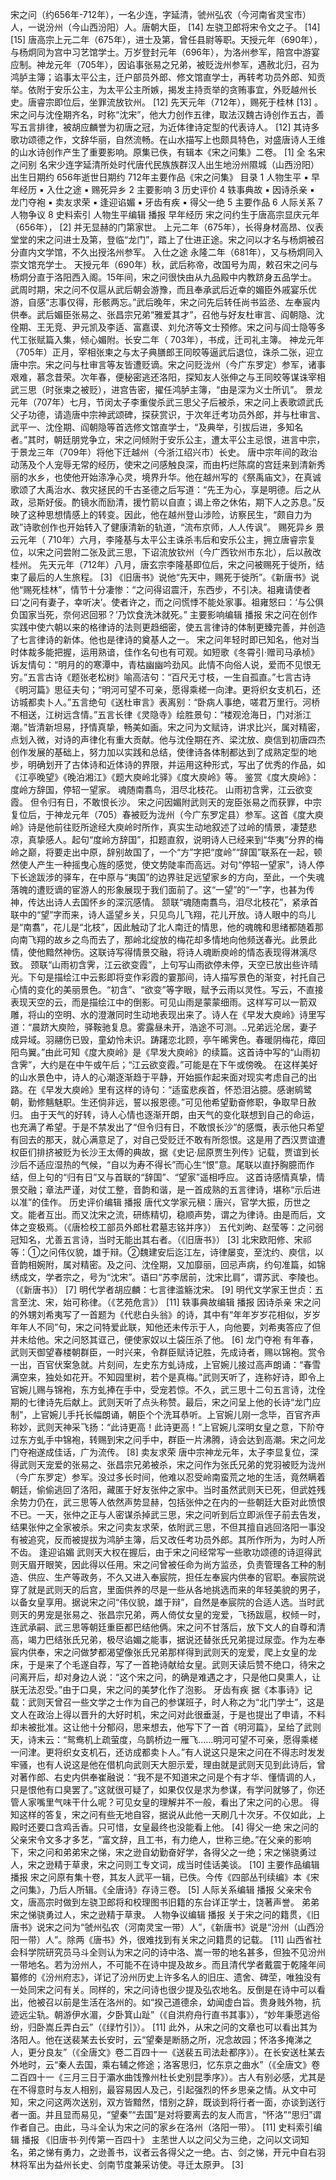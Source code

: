 宋之问（约656年-712年），一名少连，字延清，虢州弘农（今河南省灵宝市）人，一说汾州（今山西汾阳）人。唐朝大臣， [14] 左骁卫郎将宋令文之子。 [14] [15]
唐高宗上元二年（675年），进士及第，曾任县尉等职。天授元年（690年），与杨炯同为宫中习艺馆学士。万岁登封元年（696年），为洛州参军，陪宫中游宴应制。神龙元年（705年），因谄事张易之兄弟，被贬泷州参军，遇赦北归，召为鸿胪主簿；谄事太平公主，迁户部员外郎、修文馆直学士，再转考功员外郎、知贡举。依附于安乐公主，为太平公主所嫉，揭发主持贡举的贪贿事宜，外贬越州长史。唐睿宗即位后，坐罪流放钦州。 [12] 先天元年（712年），赐死于桂林 [13] 。
宋之问与沈佺期齐名，时称“沈宋”，他大力创作五律，取法汉魏古诗创作五古，善写五言排律，被胡应麟誉为初唐之冠，为近体律诗定型的代表诗人。 [12] 其诗多歌功颂德之作，文辞华丽，自然流畅。在山水描写上也颇具特色，对盛唐诗人王维的山水诗创作产生了重要影响。原集已佚，有辑本《宋之问集》二卷。 [1]
全    名宋之问别    名宋少连字延清所处时代唐代民族族群汉人出生地汾州隰城（山西汾阳）出生日期约 656年逝世日期约 712年主要作品《宋之问集》
目录
1 人物生平
▪ 早年经历
▪ 入仕之途
▪ 赐死异乡
2 主要影响
3 历史评价
4 轶事典故
▪ 因诗杀亲
▪ 龙门夺袍
▪ 卖友求荣
▪ 逢迎谄媚
▪ 牙齿有疾
▪ 得父一绝
5 主要作品
6 人际关系
7 人物争议
8 史料索引
人物生平编辑 播报
早年经历
宋之问约生于唐高宗显庆元年（656年）， [2] 并无显赫的门第家世。
上元二年（675年），长得身材高昂、仪表堂堂的宋之问进士及第，登临“龙门”，踏上了仕进正途。宋之问以才名与杨炯被召分直内文学馆，不久出授洺州参军。
入仕之途
永隆二年（681年），又与杨炯同入崇文馆充学士。
天授元年（690年）秋，武后称帝，改国号为周，敕召宋之问与杨炯分直于洛阳西入阁。15年间，宋之问很快由从九品殿中内教跻身五品学士。
武周时期，宋之问不仅扈从武后朝会游豫，而且奉承武后近幸的媚臣外戚宴乐优游，自感“志事仅得，形骸两忘。”武后晚年，宋之问先后转任尚书监丞、左奉宸内供奉。武后媚臣张易之、张昌宗兄弟“雅爱其才”，召他与好友杜审言、阎朝隐、沈佺期、王无竞、尹元凯及李适、富嘉谟、刘允济等文士预修。宋之问与阎士隐等多代工张赋篇入集，倾心媚附。长安二年（ 703年），书成，迁司礼主簿。
神龙元年（705年）正月，宰相张柬之与太子典膳郎王同皎等逼武后退位，诛杀二张，迎立唐中宗。宋之问与杜审言等友皆遭贬谪。宋之问贬泷州（今广东罗定）参军，诸事艰难，慕念昔荣。次年春，便秘密逃还洛阳，探知友人张伸之与王同皎等谋诛宰相武三思（时张柬之被贬），进宫告密，擢任鸿胪主簿，“由是深为义士所讥”。
景龙元年（707年）七月，节闵太子李重俊杀武三思父子后被杀，宋之问上表歌颂武氏父子功德，请造唐中宗神武颂碑，探获赏识，于次年迁考功员外郎，并与杜审言、武平一、沈佺期、阎朝隐等首选修文馆直学士，“及典举，引拔后进，多知名者。”其时，朝廷朋党争立，宋之问倾附于安乐公主，遭太平公主忌恨，进言中宗，于景龙三年（709年）将他下迁越州（今浙江绍兴市）长史。
唐中宗年间的政治动荡及个人宠辱无常的经历，使宋之问感触良深，而由朽烂陈腐的宫廷来到清新秀丽的水乡，也使他开始涤净心灵，境界升华。他在越州写的《祭禹庙文》，在真诚歌颂了大禹治水、救灾拯民的千古圣德之后写道：“先王为心，享是明德。后之从政，忌斯好佞。酌镜水而励清，援竹箭以自直；谒上帝之休佑，期下人之苏息。”反映了这种思想情感上的转变。因此，他在越州登山涉险，访察民生，“颇自力为政”诗歌创作也开始转入了健康清新的轨道，“流布京师，人人传讽”。
赐死异乡
景云元年（ 710年）六月，李隆基与太平公主诛杀韦后和安乐公主，拥立唐睿宗复位，以宋之问尝附二张及武三思，下诏流放钦州（今广西钦州市东北），后以赦改桂州。
先天元年（712年）八月，唐玄宗李隆基即位后，宋之问被赐死于徙所，结束了最后的人生旅程。 [3] 《旧唐书》说他“先天中，赐死于徙所”。《新唐书》说他“赐死桂林”，情节十分凄惨：“之问得诏震汗，东西步，不引决。祖雍请使者曰‘之问有妻子，幸听决’。使者许之，而之问慌悸不能处家事。祖雍怒曰：‘与公俱负国家当死，奈何迟回邪？’乃饮食洗沐就死。”
主要影响编辑 播报
宋之问在创作实践中使六朝以来的格律诗的法则更趋细密，使五言律诗的体制更臻完善，并创造了七言律诗的新体。他也是律诗的奠基人之一。
宋之问年轻时即已知名，他对当时体裁多能把握，运用熟谙，佳作名句也有可观。如短歌《冬霄引·赠司马承桢》诉友情句：“明月的的寒潭中，青枯幽幽吟劲风。此情不向俗人说，爱而不见恨无穷。”五言古诗《题张老松树》喻高洁句：“百尺无寸枝，一生自孤直。”七言古诗《明河篇》思征夫句；“明河可望不可亲，愿得乘槎一向津。更将织女支机石，还访城都卖卜人。”五言绝句《送杜审言》表离别：“卧病人事绝，嗟君万里行。河桥不相送，江树远含情。”五言长律《灵隐寺》绘胜景句：“楼观沧海日，门对浙江潮。”皆清新坦易，抒情真挚，畅美如画。宋之问为文赋诗，讲求比兴，属对精密，点划入微，对诗的声律化有重大贡献。他与沈佺期在齐、梁沈放、庾信到初唐四杰创作发展的基础上，努力加以实践和总结，使律诗各体制都达到了成熟定型的地步，明确划开了古体诗和近体诗的界限，并运用这种形式，写出了优秀的作品，如《江亭晚望》《晚泊湘江》《题大庾岭北驿》《度大庾岭》等。
鉴赏《度大庾岭》：
度岭方辞国，停轺一望家。
魂随南翥鸟，泪尽北枝花。
山雨初含霁，江云欲变霞。
但令归有日，不敢恨长沙。
宋之问因媚附武则天的宠臣张易之而获罪，中宗复位后，于神龙元年（705）春被贬为泷州（今广东罗定县）参军。这首《度大庾岭》诗是他前往贬所途经大庾岭时所作，真实生动地叙述了过岭的情景，凄楚悲凉，真挚感人。起句“度岭方辞国”，扣题直叙，说明诗人已经来到“华夷”分界的梅岭之巅，将要走出中原，辞别故国了，一个“方”字把“度岭”“辞国”联系在一起，顿然使人产生一种摇曳心旌的感觉，使文势陡率而高远。对句“停轺一望家”，诗人停下长途跋涉的驿车，在中原与“夷国”的边界驻足远望家乡的方向，至此，一个失魂落魄的遭贬谪的宦游人的形象展现于我们面前了。这“一望”的“一”字，也甚为传神，传达出诗人去国怀乡的深沉感情。
颔联“魂随南翥鸟，泪尽北枝花”，紧承首联中的“望”字而来，诗人遥望乡关，只见鸟儿飞翔，花儿开放。诗人眼中的鸟儿是“南翥”，花儿是“北枝”，因此触动了北人南迁的情思，他的魂魄和思绪都随着那向南飞翔的故乡之鸟而去了，那岭北绽放的梅花却多情地向他频送春光。此景此情，使他黯然神伤。这联诗写得情景交融，将诗人魂断庾岭的情态表现得淋漓尽致。
颈联“山雨初含霁，江云欲变霞”，上句写山雨欲停未停，天空已放出些许晴光。下句是描绘江中云影即将变作彩霞的霎那间，诗人描写景色的渐变，衬托自己心情的变化的美丽景色。“初含”、“欲变”等字眼，赋予云雨以灵性。写云，不直接表现天空的云，而是描绘江中的倒影。可见山雨是蒙蒙细雨。这样写可以一箭双雕，将山的空明、水的澄澈同时生动地表现出来了。诗人在《早发大庾岭》诗里写道：“晨跻大庾险，驿鞍驰复息。雾露昼未开，浩途不可测。..兄弟远沦居，妻子成异域。羽翮伤已毁，童幼怜未识。踌躇恋北顾，亭午晞霁色。春暖阴梅花，瘴回阳鸟翼。”由此可知《度大庾岭》是《早发大庾岭》的续篇。这首诗中写的“山雨初含霁”，大约是在中午或午后；“江云欲变霞。”可能是在下午或傍晚。
在这样美好的山水景色中，诗人的心潮逐渐趋于平静，开始振作起来面对现实考虑自己的出路。在《早发大庾岭》里有这样的诗句：“适蛮悲疾首，怀恐泪沾臆。感谢鹓鹭朝，勤修魑魅职。生还倘非远，誓以报恩德。”可见他希望勤奋修职，争取早日赦归。
由于天气的好转，诗人心情也逐渐开朗，由天气的变化联想到自己的命运，也充满了希望。于是不禁发出了“但令归有日，不敢恨长沙”的感慨，表示他只希望有回去的那天，就心满意足了，对自己受贬迁不敢有所怨恨。这是用了西汉贾谊遭权臣们排挤被贬为长沙王太傅的典故，据《史记·屈原贾生列传》记载，贾谊到长沙后不适应湿热的气候，“自以为寿不得长”而心生“恨”意。尾联以直抒胸臆而作结，但上句的“归有日”又与首联的“辞国”、“望家”遥相呼应。
这首诗感情真挚，情景交融；章法严谨，对仗工整，音韵和谐，是一首成熟的五言律诗，堪称“示后进以准”的佳作。
历史评价编辑 播报
唐代文学家元稹：唐兴，官学大振，历世之文。能者互出。而又沈宋之流，研练精切，稳顺声势，谓之为律诗。由是而后，文体之变极焉。（《唐检校工部员外郎杜君墓志铭并序》）
五代刘昫、赵莹等：之问弱冠知名，尤善五言诗，当时无能出其右者。（《旧唐书》） [3]
北宋欧阳修、宋祁等：①之问伟仪貌，雄于辩。②魏建安后迄江左，诗律屡变，至沈约、庾信，以音韵相婉附，属对精密。及之问、沈佺期，又加靡丽，回忌声病，约句准篇，如锦绣成文，学者宗之，号为“沈宋”。语曰“苏李居前，沈宋比肩”，谓苏武、李陵也。（《新唐书》） [7]
明代学者胡应麟：七言律滥觞沈宋。 [9]
明代文学家王世贞：五言至沈、宋，始可称律。（《艺苑危言》） [11]
轶事典故编辑 播报
因诗杀亲
宋之问的外甥刘希夷写了一首题为《代悲白头翁》的诗，其中有“年年岁岁花相似，岁岁年年人不同”句，宋之问特爱此联，知他还未传示于人，向他要，刘希夷答应了但并未给他。宋之问怒其诓己，便使家奴以土袋压杀了他。 [6]
龙门夺袍
有年春，武则天御望春楼朝群臣，一时兴来，令群臣赋诗记胜，先成诗者，赐以锦袍。赏令一出，百官伏案急就。片刻间，左史东方虬诗成，上官婉儿接过高声朗诵：“春雪满空来，独处如花开。不知园里树，若个是真梅。”武则天听了，连称好诗，即令上官婉儿赐与锦袍，东方虬捧在手中，受宠若惊。不久，武三思十二句五言诗，沈佺期的七律诗先后献上。武则天听了点头称赞。最后，宋之问呈上他的长诗“龙门应制”，上官婉儿手托长幅朗诵，朝臣个个洗耳恭听。上官婉儿刚一念毕，百官齐声称妙，武则天神采飞扬：“此诗更高！此诗更高！”上官婉儿深明女皇之意，下阶夺过东方虬手中锦袍，转赐到宋之问手中，群臣一片沸腾，诗会达到高潮。宋之问龙门夺袍遂成佳话，广为流传。 [8]
卖友求荣
唐中宗神龙元年，太子李显复位，深得武则天宠爱的张易之、张昌宗兄弟被杀，宋之问作为张氏兄弟的党羽被贬为泷州（今广东罗定）参军。没过多长时间，他难以忍受岭南蛮荒之地的生活，竟然瞒着朝廷，偷偷逃回了洛阳，藏匿于好友张仲之家中。当时虽然武则天已死，但武姓残余势力仍在，武三思等人依然声势显赫，包括张仲之在内的一些朝廷大臣对此愤恨不已。一天，张仲之正与人密谋杀掉武三思，宋之问听到后立即派侄子前去告发，结果张仲之全家被杀。宋之问卖友求荣，依附武三思，不但其擅自逃回洛阳一事没有被追究，反而被提拔为鸿胪主簿，后又改任考功员外郎。其所作所为，为时人所不齿。
逢迎谄媚
武则天大权在握后，由于宋之问经常写一些歌功颂德的诗逗得武则天眉开眼笑，因此得以任用。宋之问曾被任命为尚方监丞，负责管理各工种的制造、供应、生产等政务，不久又进入奉宸院，担任左奉宸内供奉的官职。奉宸院说穿了就是武则天的后宫，里面供养的尽是一些从各地挑选而来的年轻美貌的男子，以备女皇享用。据说宋之问“伟仪貌，雄于辩”，自然是奉宸院的合适人选。当时武则天的男宠是张易之、张昌宗兄弟，两人倚仗女皇的宠爱，飞扬跋扈，权倾一时，连武承嗣、武三思等朝廷重臣都巴结他俩。宋之问不甘落后，放下文人的自尊和清高，竭力巴结张氏兄弟，极尽谄媚之能事，据说还替张氏兄弟提过尿壶。作为左奉宸内供奉，宋之问做梦都渴望像张氏兄弟那样得到武则天的宠爱，爬上女皇的龙床，于是来了个毛遂自荐，写了一首艳诗献给女皇。武则天读后赞不绝口，待宋之问离开后，却对身边人说：“这个宋之问，的确是难遇之才，只是他口臭熏人，让朕无法忍受。”由于口臭，宋之问的美梦化作了泡影。
牙齿有疾
据《本事诗》记载：武则天曾召一些文学之士作为自己的参谋班子，时人称之为“北门学士”，这是文人在政治上得以晋升的大好时机，宋之问对此很垂涎，于是也提出了申请，不料却未被批准。这让他十分郁闷，思来想去，他写下了一首《明河篇》，呈给了武则天，诗末云：“鸳鸯机上疏萤度，乌鹊桥边一雁飞……明河可望不可亲，愿得乘槎一问津。更将织女支机石，还访成都卖卜人。”有人说这只是宋之问在不得志时发发牢骚，也有人说这是他在借机向武则天大胆示爱，理由就是武则天见到此诗后，曾对著作郎、右史内供奉崔融说：“我不是不知道宋之问是个有才华、懂情调的人，只是恨他有口臭罢了。”这就很可疑了，如果仅仅是求为参谋，有学问就够了，你还管人家嘴里气味干什么呢？可见女皇的理解并不一般，看出了宋之问的心思。
得知这样的答复，宋之问有些无地自容，据说从此他一天刷几十次牙。不仅如此，上殿时还要口含鸡舌香。只可惜，女皇最终也没能看上他。 [4]
得父一绝
宋之问的父亲宋令文多才多艺，“富文辞，且工书，有力绝人，世称三绝。”在父亲的影响下，宋之问和弟弟宋之悌，宋之逊自幼勤奋好学，各得父之一绝；宋之悌骁勇过人，宋之逊精于草隶，宋之问则工专文词，成当时佳话美谈。 [10]
主要作品编辑 播报
宋之问原有集十卷，其友人武平一辑，已佚。今传《四部丛刊续编》本《宋之问集》，乃后人所辑。《全唐诗》存诗三卷。 [5]
人际关系编辑 播报
父亲宋令文，唐高宗时做到左骁卫郎将和校理图书旧籍的东台详正学士，饶著声誉。
弟弟宋之悌骁勇过人，宋之逊精于草隶。
人物争议编辑 播报
关于宋之问的籍贯，《旧唐书》说宋之问为“虢州弘农（河南灵宝一带）人”，《新唐书》说是“汾州（山西汾阳一带）人”。除两《唐书》外，很难找到有关宋之问籍贯的记载。 [11]
山西省社会科学院研究员马斗全则认为宋之问的诗中洛、嵩一带的地名甚多，但独不见汾州一带地名。若为汾州人，不可能不在诗中提及故乡。而且清代学者戴震于乾隆年间纂修的《汾州府志》，详记了汾州历史上许多名人的旧庄、遗舍、碑茔，唯独没有一处同宋之问有关。同样的，宋之问诗也很少提及弘农地名。反倒是在诗中可以看出，他被召以前是生活在洛州的。如“揆己道德余，幼闻虚白旨。贵身贱外物，抗迹远尘轨。朝游伊水湄，夕卧箕山趾”（《自洪府舟行直书其事》），“妙年秉愿逃俗纷，归卧嵩丘弄白云”（《绿竹引》）。 [11]
此外，从宋之问的文章也可以看出其为洛阳人。他在送裴某去长安时，云“望秦是断肠之所，况念故园；怀洛多掩涕之人，更分良友”（《全唐文》卷二百四十一《送裴五司法赴都序》）。在长安送杜某去外地时，云“秦人去国，乘右辅之修途；洛客思归，忆东京之曲水”（《全唐文》卷二百四十一《三月三日于灞水曲饯豫州杜长史别昆季序》）。古人有别必感，尤其是在不得意时与友人相别，最容易因人及己，引起强烈的怀乡思亲之情。从文中可知，宋之问这两次送别，双方皆黯然，惜别之辞，既谈到将行者一面，亦谈到送行者一面。并且显而易见，“望秦”“去国”是对将要离去的友人而言，“怀洛”“思归”谓作者自己。由此，马斗全认为宋之问的家乡在洛州（洛阳一带）。 [11]
史料索引编辑 播报
《旧唐书·列传第一百四十》
主苤世人以之问父为三绝，之问以文词知名，弟之悌有勇力，之逊善书，议者云各得父之一绝。古、剑之悌，开元中自右羽林将军出为益州长史、剑南节度兼采访使。寻迁太原尹。 [3]